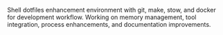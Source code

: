 Shell dotfiles enhancement environment with git, make, stow, and docker for development workflow. Working on memory management, tool integration, process enhancements, and documentation improvements.